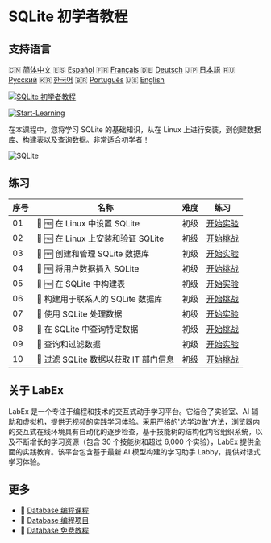 # SQLite 初学者教程

## 支持语言

🇨🇳 [简体中文](README_zh.md) 🇪🇸 [Español](README_es.md) 🇫🇷 [Français](README_fr.md) 🇩🇪 [Deutsch](README_de.md) 🇯🇵 [日本語](README_ja.md) 🇷🇺 [Русский](README_ru.md) 🇰🇷 [한국어](README_ko.md) 🇧🇷 [Português](README_pt.md) 🇺🇸 [English](README.md) 

[![SQLite 初学者教程](https://cover-creator.labex.io/sqlite-for-beginners.png?lang=zh)](https://labex.io/zh/courses/sqlite-for-beginners)

[![Start-Learning](https://img.shields.io/badge/Start-Learning-whitesmoke?style=for-the-badge)](https://labex.io/zh/courses/sqlite-for-beginners)

在本课程中，您将学习 SQLite 的基础知识，从在 Linux 上进行安装，到创建数据库、构建表以及查询数据。非常适合初学者！

![SQLite](https://img.shields.io/badge/SQLite-whitesmoke?style=for-the-badge&logo=sqlite)


## 练习

|   序号 | 名称                                   | 难度   | 练习                                                                                                                      |
|--------|----------------------------------------|--------|---------------------------------------------------------------------------------------------------------------------------|
|     01 | 📖 🆓 在 Linux 中设置 SQLite           | 初级   | <a target='_blank' href='https://labex.io/zh/tutorials/sqlite-setting-up-sqlite-in-linux-552335'>开始实验</a>             |
|     02 | 🎯 🆓 在 Linux 上安装和验证 SQLite     | 初级   | <a target='_blank' href='https://labex.io/zh/tutorials/sqlite-install-and-verify-sqlite-on-linux-552579'>开始挑战</a>     |
|     03 | 📖 🆓 创建和管理 SQLite 数据库         | 初级   | <a target='_blank' href='https://labex.io/zh/tutorials/sqlite-creating-and-managing-sqlite-databases-552337'>开始实验</a> |
|     04 | 🎯 🆓 将用户数据插入 SQLite            | 初级   | <a target='_blank' href='https://labex.io/zh/tutorials/insert-user-data-into-sqlite-552580'>开始挑战</a>                  |
|     05 | 📖 🆓 在 SQLite 中构建表               | 初级   | <a target='_blank' href='https://labex.io/zh/tutorials/sqlite-building-tables-in-sqlite-552336'>开始实验</a>              |
|     06 | 🎯  构建用于联系人的 SQLite 数据库     | 初级   | <a target='_blank' href='https://labex.io/zh/tutorials/sqlite-build-sqlite-database-for-contacts-552582'>开始挑战</a>     |
|     07 | 📖  使用 SQLite 处理数据               | 初级   | <a target='_blank' href='https://labex.io/zh/tutorials/sqlite-working-with-data-in-sqlite-552340'>开始实验</a>            |
|     08 | 🎯  在 SQLite 中查询特定数据           | 初级   | <a target='_blank' href='https://labex.io/zh/tutorials/sqlite-query-specific-data-in-sqlite-552586'>开始挑战</a>          |
|     09 | 📖  查询和过滤数据                     | 初级   | <a target='_blank' href='https://labex.io/zh/tutorials/sqlite-querying-and-filtering-data-552338'>开始实验</a>            |
|     10 | 🎯  过滤 SQLite 数据以获取 IT 部门信息 | 初级   | <a target='_blank' href='https://labex.io/zh/tutorials/sqlite-filter-sqlite-data-for-it-department-552585'>开始挑战</a>   |

## 关于 LabEx

LabEx 是一个专注于编程和技术的交互式动手学习平台。它结合了实验室、AI 辅助和虚拟机，提供无视频的实践学习体验。采用严格的'边学边做'方法，浏览器内的交互式在线环境具有自动化的逐步检查，基于技能树的结构化内容组织系统，以及不断增长的学习资源（包含 30 个技能树和超过 6,000 个实验），LabEx 提供全面的实践教育。该平台包含基于最新 AI 模型构建的学习助手 Labby，提供对话式学习体验。

## 更多

- 🔗 [Database 编程课程](https://github.com/labex-labs/awesome-programming-courses)
- 🔗 [Database 编程项目](https://github.com/labex-labs/awesome-programming-projects)
- 🔗 [Database 免费教程](https://github.com/labex-labs/database-free-tutorials)

